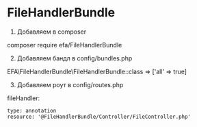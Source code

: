 # FileHandlerBundle

1. Добавляем в composer 

composer require efa/FileHandlerBundle

2. Добавляем бандл в config/bundles.php

EFA\FileHandlerBundle\FileHandlerBundle::class => ['all' => true]

3. Добавляем роут в config/routes.php

fileHandler:

    type: annotation
    resource: '@FileHandlerBundle/Controller/FileController.php'
